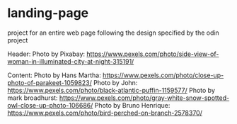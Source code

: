 # landing-page
project for an entire web page following the design specified by the odin project

Header:
Photo by Pixabay: https://www.pexels.com/photo/side-view-of-woman-in-illuminated-city-at-night-315191/

Content:
Photo by Hans Martha: https://www.pexels.com/photo/close-up-photo-of-parakeet-1059823/
Photo by John: https://www.pexels.com/photo/black-atlantic-puffin-1159577/
Photo by mark broadhurst: https://www.pexels.com/photo/gray-white-snow-spotted-owl-close-up-photo-106686/
Photo by Bruno Henrique: https://www.pexels.com/photo/bird-perched-on-branch-2578370/